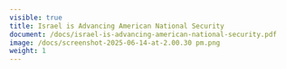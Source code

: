 ```yaml
---
visible: true
title: Israel is Advancing American National Security
document: /docs/israel-is-advancing-american-national-security.pdf
image: /docs/screenshot-2025-06-14-at-2.00.30 pm.png
weight: 1
---
```

